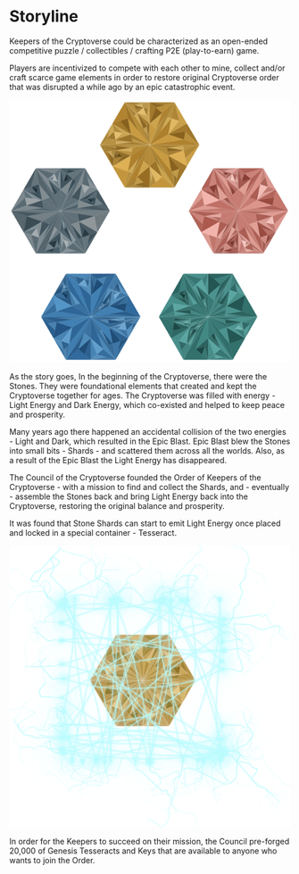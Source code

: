 # Storyline

Keepers of the Cryptoverse could be characterized as an open-ended competitive puzzle / collectibles / crafting P2E (play-to-earn) game.&#x20;

Players are incentivized to compete with each other to mine, collect and/or craft scarce game elements in order to restore original Cryptoverse order that was disrupted a while ago by an epic catastrophic event.

![Foundation Stones](<../.gitbook/assets/image (4).png>)

As the story goes, In the beginning of the Cryptoverse, there were the Stones. They were foundational elements that created and kept the Cryptoverse together for ages. The Cryptoverse was filled with energy - Light Energy and Dark Energy, which co-existed and helped to keep peace and prosperity.&#x20;

Many years ago there happened an accidental collision of the two energies - Light and Dark, which resulted in the Epic Blast. Epic Blast blew the Stones into small bits - Shards - and scattered them across all the worlds. Also, as a result of the Epic Blast the Light Energy has disappeared.&#x20;

The Council of the Cryptoverse founded the Order of Keepers of the Cryptoverse - with a mission to find and collect the Shards, and - eventually - assemble the Stones back and bring Light Energy back into the Cryptoverse, restoring the original balance and prosperity.&#x20;

It was found that Stone Shards can start to emit Light Energy once placed and locked in a special container - Tesseract.&#x20;

![Stone Shard locked inside a Tesseract](<../.gitbook/assets/image (1).png>)

In order for the Keepers to succeed on their mission, the Council pre-forged 20,000 of Genesis Tesseracts and Keys that are available to anyone who wants to join the Order.
